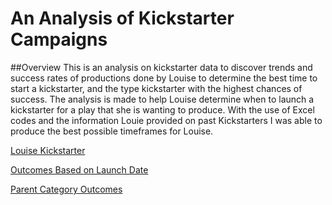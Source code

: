 # An Analysis of Kickstarter Campaigns

##Overview
This is an analysis on kickstarter data to discover trends and success rates of productions done by Louise to determine the best time to start a kickstarter, and the type kickstarter with the highest chances of success. The analysis is made to help Louise determine when to launch a kickstarter for a play that she is wanting to produce. With the use of Excel codes and the information Louie provided on past Kickstarters I was able to produce the best possible timeframes for Louise. 

 [Louise Kickstarter](https://github.com/tsmtruong/kickstarter-analysis/blob/main/Louise%20Kickstarter.xlsx)
 
  [Outcomes Based on Launch Date](https://github.com/tsmtruong/kickstarter-analysis/blob/main/Outcomes%20Based%20On%20Launch%20Date.png)
  
   [Parent Category Outcomes](https://github.com/tsmtruong/kickstarter-analysis/blob/main/Parent%20Catergory%20Outcomes.png)
